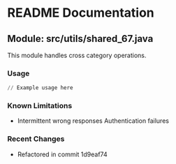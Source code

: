 # README Documentation

## Module: src/utils/shared_67.java

This module handles cross category operations.

### Usage

```python
// Example usage here
```

### Known Limitations

- Intermittent wrong responses Authentication failures

### Recent Changes

- Refactored in commit 1d9eaf74
